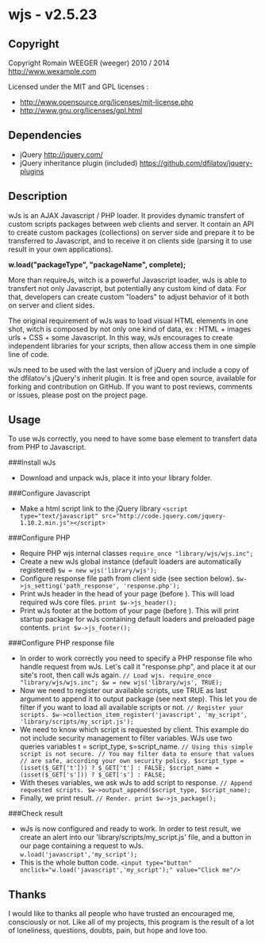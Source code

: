 wjs - v2.5.23
=============

Copyright
---------
Copyright Romain WEEGER (weeger) 2010 / 2014
http://www.wexample.com

Licensed under the MIT and GPL licenses :
 - http://www.opensource.org/licenses/mit-license.php
 - http://www.gnu.org/licenses/gpl.html

Dependencies
------------
* jQuery
  http://jquery.com/
* jQuery inheritance plugin (included)
  https://github.com/dfilatov/jquery-plugins

Description
-----------
wJs is an AJAX Javascript / PHP loader. It provides dynamic transfert of custom
scripts packages between web clients and server. It contain an API to create
custom packages (collections) on server side and prepare it to be transferred to
Javascript, and to receive it on clients side (parsing it to use result in your
own applications).

**w.load("packageType", "packageName", complete);**

More than requireJs, witch is a powerful Javascript loader, wJs is able to
transfert not only Javascript, but potentially any custom kind of data. For
that, developers can create custom "loaders" to adjust behavior of it both on
server and client sides.

The original requirement of wJs was to load visual HTML elements in one shot,
witch is composed by not only one kind of data, ex : HTML + images urls + CSS +
some Javascript. In this way, wJs encourages to create independent libraries for
your scripts, then allow access them in one simple line of code.

wJs need to be used with the last version of jQuery and include a copy of the
dfilatov's jQuery's inherit plugin. It is free and open source, available for
forking and contribution on GitHub. If you want to post reviews, comments or
issues, please post on the project page.

Usage
-----
To use wJs correctly, you need to have some base element to transfert data from
PHP to Javascript.

###Install wJs
- Download and unpack wJs, place it into your library folder.

###Configure Javascript
- Make a html script link to the jQuery library
  `<script type="text/javascript"
src="http://code.jquery.com/jquery-1.10.2.min.js"></script>`

###Configure PHP
- Require PHP wjs internal classes
   `require_once "library/wjs/wjs.inc";`
- Create a new wJs global instance (default loaders are automatically
registered)
  `$w = new wjs('library/wjs');`
- Configure response file path from client side (see section below).
  `$w->js_setting('path_response', 'response.php');`
- Print wJs header in the head of your page (before </head>). This will load
required wJs core files.
  `print $w->js_header();`
- Print wJs footer at the bottom of your page (before </body>). This will print
startup package for wJs containing default loaders and preloaded page contents.
  `print $w->js_footer();`

###Configure PHP response file
- In order to work correctly you need to specify a PHP response file who handle
request from wJs. Let's call it "response.php", and place it at our site's root,
then call wJs again.
  `// Load wjs.
  require_once "library/wjs/wjs.inc";
  $w = new wjs('library/wjs', TRUE);`
- Now we need to register our available scripts, use TRUE as last argument to
append it to output package (see next step). This let you de filter if you want
to load all available scripts or not.
  `// Register your scripts.
  $w->collection_item_register('javascript', 'my_script',
'library/scripts/my_script.js');`
- We need to know which script is requested by client. This example do not
include security management to filter variables. WJs use two queries variables t
= script_type, s=script_name.
  `// Using this simple script is not secure.
  // You may filter data to ensure that values
  // are safe, according your own security policy.
  $script_type = (isset($_GET['t'])) ? $_GET['t'] : FALSE;
  $script_name = (isset($_GET['s'])) ? $_GET['s'] : FALSE;`
- With theses variables, we ask wJs to add script to response.
  `// Append requested scripts.
  $w->output_append($script_type, $script_name);`
- Finally, we print result.
  `// Render.
  print $w->js_package();`

###Check result
- wJs is now configured and ready to work. In order to test result, we create an
alert into our 'library/scripts/my_script.js' file, and a button in our page
containing a request to wJs.
  `w.load('javascript','my_script');`
- This is the whole button code.
  `<input type="button" onclick="w.load('javascript','my_script');" value="Click
me"/>`

Thanks
------
I would like to thanks all people who have trusted an encouraged me, consciously
or not. Like all of my projects, this program is the result of a lot of
loneliness, questions, doubts, pain, but hope and love too.